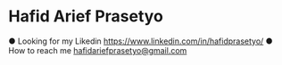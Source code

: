 # Hafid Arief Prasetyo

● Looking for my Likedin https://www.linkedin.com/in/hafidprasetyo/
● How to reach me hafidariefprasetyo@gmail.com
